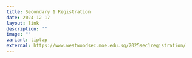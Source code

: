 ```yaml
---
title: Secondary 1 Registration
date: 2024-12-17
layout: link
description: ""
image: ""
variant: tiptap
external: https://www.westwoodsec.moe.edu.sg/2025sec1registration/
---
```

